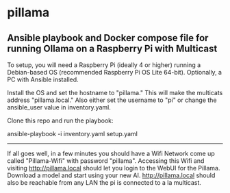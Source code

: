 # pillama
Ansible playbook and Docker compose file for running Ollama on a Raspberry Pi with Multicast
---
To setup, you will need a Raspberry Pi (ideally 4 or higher) running a Debian-based OS (recommended Raspberry Pi OS Lite 64-bit). Optionally, a PC with Ansible installed.

Install the OS and set the hostname to "pillama." This will make the multicats address "pillama.local." Also either set the username to "pi" or change the ansible_user value in inventory.yaml.

Clone this repo and run the playbook:

ansible-playbook -i inventory.yaml setup.yaml

---
If all goes well, in a few minutes you should have a Wifi Network come up called "Pillama-Wifi" with password "pillama". Accessing this Wifi and visiting http://pillama.local should let you login to the WebUI for the Pillama. Download a model and start using your new AI. http://pillama.local should also be reachable from any LAN the pi is connected to a la multicast.
